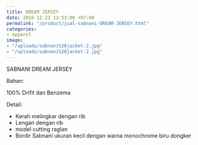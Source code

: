 ```yaml
---
title: DREAM JERSEY
date: 2018-12-22 12:53:00 +07:00
permalink: "/product/jual-sabnani-DREAM-JERSEY.html"
categories:
- apparel
image:
- "/uploads/sabnani%20jacket-2.jpg"
- "/uploads/sabnani%20jacket-2.jpg"
---
```


SABNANI
DREAM JERSEY

Bahan:

100% Drifit dan Benzema


Detail:

- Kerah melingkar dengan rib
- Lengan dengan rib
- model cutting raglan
- Bordir Sabnani ukuran kecil dengan warna monochrome biru dongker